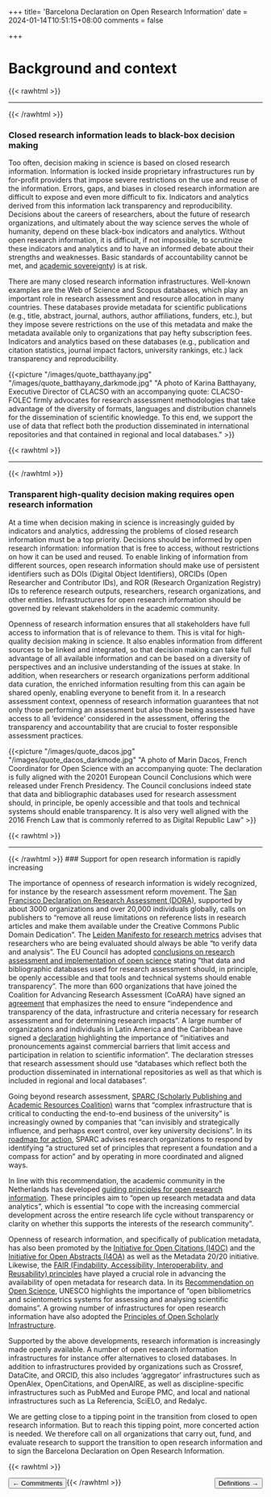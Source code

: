 +++
title= 'Barcelona Declaration on Open Research Information'
date = 2024-01-14T10:51:15+08:00
comments = false

+++

# Background and context
{{< rawhtml >}}
<hr class="small">
{{< /rawhtml >}}

### Closed research information leads to black-box decision making

Too often, decision making in science is based on closed research information. Information is locked inside proprietary infrastructures run by for-profit providers that impose severe restrictions on the use and reuse of the information. Errors, gaps, and biases in closed research information are difficult to expose and even more difficult to fix. Indicators and analytics derived from this information lack transparency and reproducibility. Decisions about the careers of researchers, about the future of research organizations, and ultimately about the way science serves the whole of humanity, depend on these black-box indicators and analytics. Without open research information, it is difficult, if not impossible, to scrutinize these indicators and analytics and to have an informed debate about their strengths and weaknesses. Basic standards of accountability cannot be met, and [academic sovereignty](https://eua.eu/resources/expert-voices/250:safeguarding-academic-and-digital-sovereignty-a-model-for-action.html "https://eua.eu/resources/expert-voices/250:safeguarding-academic-and-digital-sovereignty-a-model-for-action.html")) is at risk.

There are many closed research information infrastructures. Well-known examples are the Web of Science and Scopus databases, which play an important role in research assessment and resource allocation in many countries. These databases provide metadata for scientific publications (e.g., title, abstract, journal, authors, author affiliations, funders, etc.), but they impose severe restrictions on the use of this metadata and make the metadata available only to organizations that pay hefty subscription fees. Indicators and analytics based on these databases (e.g., publication and citation statistics, journal impact factors, university rankings, etc.) lack transparency and reproducibility.

{{<picture "/images/quote_batthayany.jpg" "/images/quote_batthayany_darkmode.jpg" "A photo of Karina Batthayany, Executive Director of CLACSO with an accompanying quote: CLACSO-FOLEC firmly advocates for research assessment methodologies that take advantage of the diversity of formats, languages and distribution channels for the dissemination of scientific knowledge. To this end, we support the use of data that reflect both the production disseminated in international repositories and that contained in regional and local databases." >}}

{{< rawhtml >}}
<br>
<hr class="small">
{{< /rawhtml >}}

### Transparent high-quality decision making requires open research information

At a time when decision making in science is increasingly guided by indicators and analytics, addressing the problems of closed research information must be a top priority. Decisions should be informed by open research information: information that is free to access, without restrictions on how it can be used and reused. To enable linking of information from different sources, open research information should make use of persistent identifiers such as DOIs (Digital Object Identifiers), ORCIDs (Open Researcher and Contributor IDs), and ROR (Research Organization Registry) IDs to reference research outputs, researchers, research organizations, and other entities. Infrastructures for open research information should be governed by relevant stakeholders in the academic community.

Openness of research information ensures that all stakeholders have full access to information that is of relevance to them. This is vital for high-quality decision making in science. It also enables information from different sources to be linked and integrated, so that decision making can take full advantage of all available information and can be based on a diversity of perspectives and an inclusive understanding of the issues at stake. In addition, when researchers or research organizations perform additional data curation, the enriched information resulting from this can again be shared openly, enabling everyone to benefit from it. In a research assessment context, openness of research information guarantees that not only those performing an assessment but also those being assessed have access to all ‘evidence’ considered in the assessment, offering the transparency and accountability that are crucial to foster responsible assessment practices.
 
{{<picture "/images/quote_dacos.jpg" "/images/quote_dacos_darkmode.jpg" "A photo of Marin Dacos, French Coordinator for Open Science with an accompanying quote: The declaration is fully aligned with the 20201 European Council Conclusions which were released under French Presidency. The Council conclusions indeed state that data and bibliographic databases used for research assessment should, in principle, be openly accessible and that tools and technical systems should enable transparency. It is also very well aligned with the 2016 French Law that is commonly referred to as Digital Republic Law" >}}


{{< rawhtml >}}
<br>
<hr class="small">
{{< /rawhtml >}} 
### Support for open research information is rapidly increasing

The importance of openness of research information is widely recognized, for instance by the research assessment reform movement. The [San Francisco Declaration on Research Assessment (DORA)](https://sfdora.org/read/ "https://sfdora.org/read/"), supported by about 3000 organizations and over 20,000 individuals globally, calls on publishers to “remove all reuse limitations on reference lists in research articles and make them available under the Creative Commons Public Domain Dedication”. The [Leiden Manifesto for research metrics](https://doi.org/10.1038/520429a "https://doi.org/10.1038/520429a") advises that researchers who are being evaluated should always be able “to verify data and analysis”. The EU Council has adopted [conclusions on research assessment and implementation of open science](https://www.consilium.europa.eu/media/56958/st10126-en22.pdf "https://www.consilium.europa.eu/media/56958/st10126-en22.pdf") stating “that data and bibliographic databases used for research assessment should, in principle, be openly accessible and that tools and technical systems should enable transparency”. The more than 600 organizations that have joined the Coalition for Advancing Research Assessment (CoARA) have signed an [agreement](https://coara.eu/agreement/the-agreement-full-text/ "https://coara.eu/agreement/the-agreement-full-text/") that emphasizes the need to ensure “independence and transparency of the data, infrastructure and criteria necessary for research assessment and for determining research impacts”. A large number of organizations and individuals in Latin America and the Caribbean have signed a [declaration](https://www.clacso.org/en/a-new-research-asessment-towards-a-socially-relevant-science-in-latin-america-and-the-caribbean/ "https://www.clacso.org/en/a-new-research-asessment-towards-a-socially-relevant-science-in-latin-america-and-the-caribbean/") highlighting the importance of “initiatives and pronouncements against commercial barriers that limit access and participation in relation to scientific information”. The declaration stresses that research assessment should use “databases which reflect both the production disseminated in international repositories as well as that which is included in regional and local databases”.

Going beyond research assessment, [SPARC (Scholarly Publishing and Academic Resources Coalition)](https://infrastructure.sparcopen.org/landscape-analysis "https://infrastructure.sparcopen.org/landscape-analysis") warns that “complex infrastructure that is critical to conducting the end-to-end business of the university” is increasingly owned by companies that “can invisibly and strategically influence, and perhaps exert control, over key university decisions”. In its [roadmap for action](https://sparcopen.org/wp-content/uploads/2021/10/2021-Landscape-Analysis-101421.pdf "https://sparcopen.org/wp-content/uploads/2021/10/2021-Landscape-Analysis-101421.pdf"), SPARC advises research organizations to respond by identifying “a structured set of principles that represent a foundation and a compass for action” and by operating in more coordinated and aligned ways.

In line with this recommendation, the academic community in the Netherlands has developed [guiding principles for open research information](https://zenodo.org/doi/10.5281/zenodo.6074943 "https://zenodo.org/doi/10.5281/zenodo.6074943"). These principles aim to “open up research metadata and data analytics”, which is essential “to cope with the increasing commercial development across the entire research life cycle without transparency or clarity on whether this supports the interests of the research community”.

Openness of research information, and specifically of publication metadata, has also been promoted by the [Initiative for Open Citations (I4OC)](https://i4oc.org/ "https://i4oc.org/") and the [Initiative for Open Abstracts (I4OA)](https://i4oa.org/ "https://i4oa.org/") as well as the Metadata 20/20 initiative. Likewise, the [FAIR (Findability, Accessibility, Interoperability,
and Reusability) principles](https://doi.org/10.1038/sdata.2016.18 "https://doi.org/10.1038/sdata.2016.18") have played a crucial role in advancing the availability of open metadata for research data. In its [Recommendation on Open Science](https://doi.org/10.54677/MNMH8546 "https://doi.org/10.54677/MNMH8546"), UNESCO highlights the importance of “open bibliometrics and scientometrics systems for assessing and analysing scientific domains”. A growing number of infrastructures for open research information have also adopted the [Principles of Open Scholarly Infrastructure](https://openscholarlyinfrastructure.org/ "https://openscholarlyinfrastructure.org/").

Supported by the above developments, research information is increasingly made openly available. A number of open research information infrastructures for instance offer alternatives to closed databases. In addition to infrastructures provided by organizations such as Crossref, DataCite, and ORCID, this also includes ‘aggregator’ infrastructures such as OpenAlex, OpenCitations, and OpenAIRE, as well as discipline-specific infrastructures such as PubMed and Europe PMC, and local and national infrastructures such as La Referencia, SciELO, and Redalyc.

We are getting close to a tipping point in the transition from closed to open research information. But to reach this tipping point, more concerted action is needed. We therefore call on all organizations that carry out, fund, and evaluate research to support the transition to open research information and to sign the Barcelona Declaration on Open Research Information.

{{< rawhtml >}}

<button style="float:left" onclick="document.location='/commitments'">&larr; Commitments</button> 

<button style="float:right" onclick="document.location='/definitions'">Definitions &rarr;</button> 

{{< /rawhtml >}}
